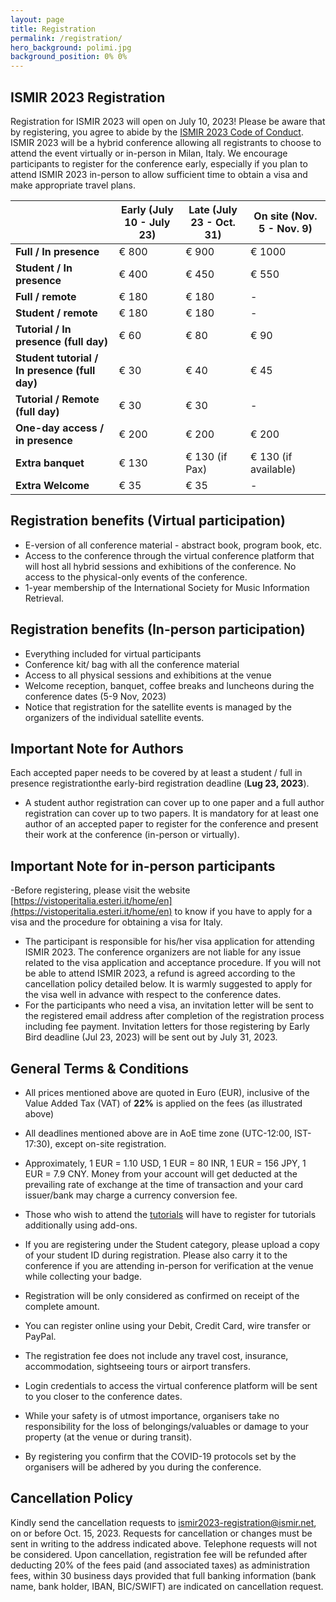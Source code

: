 ```yaml
---
layout: page
title: Registration
permalink: /registration/
hero_background: polimi.jpg
background_position: 0% 0%
---
```


## ISMIR 2023 Registration


Registration for ISMIR 2023 will open on July 10, 2023! Please be aware that by registering, you agree to abide by the [ISMIR 2023 Code of Conduct](https://ismir2023.ismir.net/codeofconduct/). ISMIR 2023 will be a hybrid conference allowing all registrants to choose to attend the event virtually or in-person in Milan, Italy. We encourage participants to register for the conference early, especially if you plan to attend ISMIR 2023 in-person to allow sufficient time to obtain a visa and make appropriate travel plans.


|   | **Early (July 10 - July 23)**  | **Late (July 23 - Oct. 31)**  | **On site (Nov. 5 - Nov. 9)**  |
|---|---|---|---|
| **Full / In presence**  | € 800  |  € 900 | € 1000 |
| **Student / In presence**  |  € 400 |  € 450 | € 550  |
| **Full / remote**  |€ 180| € 180 | - |
| **Student / remote**  | € 180 |  € 180 |  - |
| **Tutorial / In presence (full day)**  | € 60  | € 80 | € 90 |
| **Student tutorial / In presence (full day)**  | € 30 |€  40 | € 45|
| **Tutorial / Remote (full day)**  | € 30 |€ 30  | - |
| **One-day access / in presence**  | € 200 | € 200  |  € 200 |
| **Extra banquet**  | € 130  | € 130 (if Pax)  | € 130 (if available)  |
| **Extra Welcome**  | € 35  | € 35  | - |

## Registration benefits (Virtual participation)

- E-version of all conference material - abstract book, program book, etc.
- Access to the conference through the virtual conference platform that will host all hybrid sessions and exhibitions of the conference. No access to the physical-only events of the conference.
- 1-year membership of the International Society for Music Information Retrieval.

## Registration benefits (In-person participation)
- Everything included for virtual participants
- Conference kit/ bag with all the conference material
- Access to all physical sessions and exhibitions at the venue
- Welcome reception, banquet, coffee breaks and luncheons during the conference dates (5-9 Nov, 2023)
- Notice that registration for the satellite events is managed by the organizers of the individual satellite events.

## Important Note for Authors

Each accepted paper needs to be covered by at least a student / full in presence registrationthe early-bird registration deadline (**Lug 23, 2023**). 
- A student author registration can cover up to one paper and a full author registration can cover up to two papers.
  It is mandatory for at least one author of an accepted paper to register for the conference and present their work at the conference (in-person or virtually).

## Important Note for in-person participants

-Before registering, please visit the website [https://vistoperitalia.esteri.it/home/en](https://vistoperitalia.esteri.it/home/en)  to know if you have to apply for a visa and the procedure for obtaining a visa for Italy.
- The participant is responsible for his/her visa application for attending ISMIR 2023. The conference organizers are not liable for any issue related to the visa application and acceptance procedure. If you will not be able to attend ISMIR 2023, a refund is agreed according to the cancellation policy detailed below. It is warmly suggested to apply for the visa well in advance with respect to the conference dates. 
- For the participants who need a visa, an invitation letter will be sent to the registered email address after completion of the registration process including fee payment. Invitation letters for those registering by Early Bird deadline (Jul 23, 2023) will be sent out by July 31, 2023.

## General Terms & Conditions

- All prices mentioned above are quoted in Euro (EUR), inclusive of the Value Added Tax (VAT) of **22%** is applied on the fees (as illustrated above) 

- All deadlines mentioned above are in AoE time zone (UTC-12:00, IST-17:30), except on-site registration.

- Approximately, 1 EUR = 1.10 USD, 1 EUR = 80 INR, 1 EUR = 156 JPY, 1 EUR = 7.9 CNY. Money from your account will get deducted at the prevailing rate of exchange at the time of transaction and your card issuer/bank may charge a currency conversion fee.

- Those who wish to attend the [tutorials](https://ismir2023.ismir.net/tutorials/) will have to register for tutorials additionally using add-ons.

- If you are registering under the Student category, please upload a copy of your student ID during registration. Please also carry it to the conference if you are attending in-person for verification at the venue while collecting your badge.

- Registration will be only considered as confirmed on receipt of the complete amount.

- You can register online using your Debit, Credit Card, wire transfer or PayPal.

- The registration fee does not include any travel cost, insurance, accommodation, sightseeing tours or airport transfers.

- Login credentials to access the virtual conference platform will be sent to you closer to the conference dates.

- While your safety is of utmost importance, organisers take no responsibility for the loss of belongings/valuables or damage to your property (at the venue or during transit).

- By registering you confirm that the COVID-19 protocols set by the organisers will be adhered by you during the conference.


## Cancellation Policy 
Kindly send the cancellation requests to [ismir2023-registration@ismir.net](ismir2023-registration@ismir.net), on or before Oct. 15, 2023. Requests for cancellation or changes must be sent in writing to the address indicated above. Telephone requests will not be considered. Upon cancellation, registration fee will be refunded after deducting 20% of the fees paid (and associated taxes) as administration fees, within 30 business days provided that full banking information (bank name, bank holder, IBAN, BIC/SWIFT) are indicated on cancellation request.





